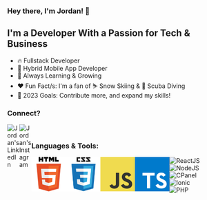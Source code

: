 ### Hey there, I'm Jordan! 👋

## I'm a Developer With a Passion for Tech & Business

- 🔥 Fullstack Developer
- 📱 Hybrid Mobile App Developer
- 🌱 Always Learning & Growing
- ❤️ Fun Fact/s: I'm a fan of ⛷️ Snow Skiing & 🤿 Scuba Diving
- 🥅 2023 Goals: Contribute more, and expand my skills!

### Connect?

[<img align="left" alt="Jordan's LinkedIn" width="28px" src="https://cdn.jsdelivr.net/npm/simple-icons@v3/icons/linkedin.svg" />][linkedin]
[<img align="left" alt="Jordan's Instagram" width="28px" src="https://cdn.jsdelivr.net/npm/simple-icons@v3/icons/instagram.svg" />][instagram]

<br/>

### Languages & Tools:

<img align="left" alt="HTML" width="80px" src="https://raw.githubusercontent.com/github/explore/main/topics/html/html.png" />
<img align="left" alt="CSS" width="80px" src="https://raw.githubusercontent.com/github/explore/main/topics/css/css.png" />
<img align="left" alt="Javascript" width="80px" src="https://raw.githubusercontent.com/github/explore/main/topics/javascript/javascript.png" />
<img align="left" alt="Typescript" width="80px" src="https://raw.githubusercontent.com/github/explore/main/topics/typescript/typescript.png" />
<img align="left" alt="ReactJS" width="80px" src="https://i.imgur.com/f0nOMMn.png" />
<img align="left" alt="NodeJS" width="80px" src="https://i.imgur.com/2hVE2V0.png" />
<img align="left" alt="CPanel" width="80px" src="https://i.imgur.com/xAFVT1S.png" />
<img align="left" alt="Ionic" width="80px" src="https://i1.wp.com/ionicacademy.com/wp-content/uploads/2017/06/ionic-logo-portrait.png?ssl=1" />
<img align="left" alt="PHP" width="80px" src="https://cdn.jsdelivr.net/gh/devicons/devicon/icons/php/php-plain.svg" />

<br/>
<br/>

[linkedin]: https://www.linkedin.com/in/jordan-bettridge-490b96170/
[instagram]: https://www.instagram.com/jordan.bettridge/?hl=en
